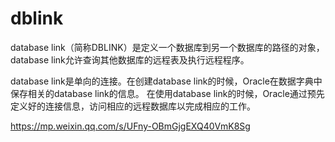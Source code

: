 # dblink
database link（简称DBLINK）是定义一个数据库到另一个数据库的路径的对象，database link允许查询其他数据库的远程表及执行远程程序。

database link是单向的连接。在创建database link的时候，Oracle在数据字典中保存相关的database link的信息。
在使用database link的时候，Oracle通过预先定义好的连接信息，访问相应的远程数据库以完成相应的工作。

https://mp.weixin.qq.com/s/UFny-OBmGjgEXQ40VmK8Sg